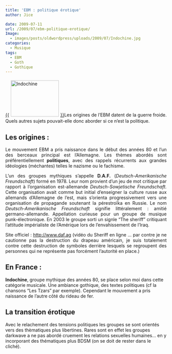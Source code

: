 ```yaml
---
title: 'EBM : politique érotique'
author: Jice

date: 2009-07-11
url: /2009/07/ebm-politique-erotique/
Image:
  - images/posts/oldwordpress/uploads/2009/07/Indochine.jpg
categories:
  - Musique
tags:
  - EBM
  - Goth
  - Gothique
---
```

<p align="justify">
  <a href="images/posts/oldwordpress/uploads/2009/07/Indochine.jpg">{{<img class="alignleft size-full wp-image-652" style="margin: 5px;" title="Indochine" src="images/posts/oldwordpress/uploads/2009/07/Indochine.jpg" alt="Indochine" width="150" height="113" >}}</a>Les origines de l&#8217;EBM datent de la guerre froide. Quels autres sujets pouvait-elle donc aborder si ce n&#8217;est la politique.
</p>

## Les origines :

<p align="justify">
  Le mouvement EBM a pris naissance dans le début des années 80 et l&#8217;un des berceaux principal est l&#8217;Allemagne. Les thèmes abordés sont préférentiellement <strong>politiques</strong>, avec des rappels récurrents aux grandes idéologies (méchantes) telles le nazisme ou le fachisme.<!--more-->
</p>

<p align="justify">
  L&#8217;un des groupes mythiques s&#8217;appelle <strong>D.A.F.</strong> (<em>Deutsch-Amerikanische Freundschaft</em>) formé en 1978. Leur nom provient d&#8217;un jeu de mot critique par rapport à l&#8217;organisation est-allemande <em>Deutsch-Sowjetische Freundschaft.</em> Cette organisation avait comme but initial d&#8217;enseigner la culture russe aux allemands d&#8217;Allemagne de l&#8217;est, mais s&#8217;orienta progressivement vers une organisation de propagande soutenant la pérestroïka en Russie. Le nom <em>Deutsch-Amerikanische Freundschaft </em>signifie littéralement : amitié germano-allemande. Appellation curieuse pour un groupe de musique punk-électronique. En 2003 le groupe sorti un signle &#8220;The sheriff&#8221; critiquant l&#8217;attitude impérialiste de l&#8217;Amérique lors de l&#8217;envahissement de l&#8217;Iraq.
</p>

<p align="justify">
  Site officiel : <a title="DAF" href="http://www.daf.ag" target="_blank">http://www.daf.ag</a> (vidéo du Sheriff en ligne &#8230; par contre je ne cautionne pas la destruction du drapeau américain, je suis totalement contre cette destruction de symboles derrière lesquels se regroupent des personnes qui ne représente pas forcément l&#8217;autorité en place.)
</p>

## En France :

**Indochine**, groupe mythique des années 80, se place selon moi dans cette catégorie musicale. Une ambiance gothique, des textes politiques (cf la chansons &#8220;Les Tzars&#8221; par exemple). Cependant le mouvement a pris naissance de l&#8217;autre côté du rideau de fer.

## La transition érotique

Avec le relachement des tensions politiques les groupes se sont orientés vers des thèmatiques plus libertines. Rares sont en effet les groupes darkwave a ne pas abordé cruement les relations sexuelles humaines&#8230; en y incorporant des thématiques plus BDSM (on se doit de rester dans le cliché).